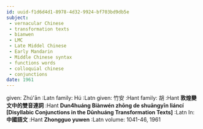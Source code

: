 ```yaml
---
id: uuid-f1d6d4d1-8978-4d32-9924-bf703bd9db5e
subject: 
 - vernacular Chinese
 - transformation texts
 - bianwen
 - LMC
 - Late Middel Chinese
 - Early Mandarin
 - Middle Chinese syntax
 - functions words
 - colloquial chinese
 - conjunctions
date: 1961
---
```


given: Zhú'ān :Latn
family: Hú :Latn
given: 竹安 :Hant
family: 胡 :Hant
**敦煌變文中的雙音連詞** :Hant
**Dun4huáng Biànwén zhōng de shuāngyīn liáncí [Disyllabic Conjunctions in the Dūnhuáng Transformation Texts]** :Latn
In: 
**中國語文** :Hant
**Zhongguo yuwen** :Latn
volume: 1041-46, 1961